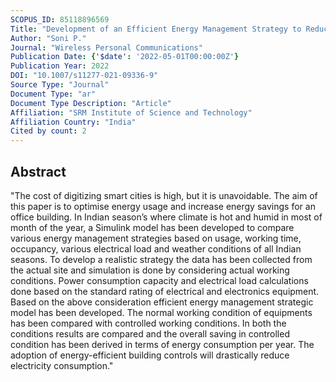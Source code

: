 ```yaml
---
SCOPUS_ID: 85118896569
Title: "Development of an Efficient Energy Management Strategy to Reduce Energy Consumption of Office Building Equipment"
Author: "Soni P."
Journal: "Wireless Personal Communications"
Publication Date: {'$date': '2022-05-01T00:00:00Z'}
Publication Year: 2022
DOI: "10.1007/s11277-021-09336-9"
Source Type: "Journal"
Document Type: "ar"
Document Type Description: "Article"
Affiliation: "SRM Institute of Science and Technology"
Affiliation Country: "India"
Cited by count: 2
---
```


## Abstract
"The cost of digitizing smart cities is high, but it is unavoidable. The aim of this paper is to optimise energy usage and increase energy savings for an office building. In Indian season’s where climate is hot and humid in most of month of the year, a Simulink model has been developed to compare various energy management strategies based on usage, working time, occupancy, various electrical load and weather conditions of all Indian seasons. To develop a realistic strategy the data has been collected from the actual site and simulation is done by considering actual working conditions. Power consumption capacity and electrical load calculations done based on the standard rating of electrical and electronics equipment. Based on the above consideration efficient energy management strategic model has been developed. The normal working condition of equipments has been compared with controlled working conditions. In both the conditions results are compared and the overall saving in controlled condition has been derived in terms of energy consumption per year. The adoption of energy-efficient building controls will drastically reduce electricity consumption."
